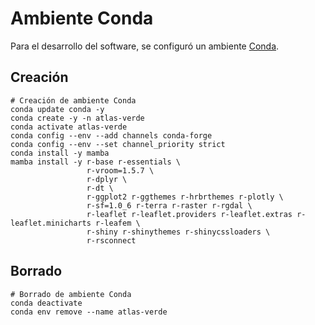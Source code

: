 # Ambiente Conda

Para el desarrollo del software, se configuró un ambiente [Conda](https://docs.conda.io/).

## Creación
```shell
# Creación de ambiente Conda
conda update conda -y
conda create -y -n atlas-verde
conda activate atlas-verde
conda config --env --add channels conda-forge
conda config --env --set channel_priority strict
conda install -y mamba
mamba install -y r-base r-essentials \
                 r-vroom=1.5.7 \
                 r-dplyr \
                 r-dt \
                 r-ggplot2 r-ggthemes r-hrbrthemes r-plotly \
                 r-sf=1.0_6 r-terra r-raster r-rgdal \
                 r-leaflet r-leaflet.providers r-leaflet.extras r-leaflet.minicharts r-leafem \
                 r-shiny r-shinythemes r-shinycssloaders \
                 r-rsconnect
```

## Borrado
```shell
# Borrado de ambiente Conda
conda deactivate
conda env remove --name atlas-verde
```
